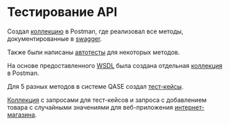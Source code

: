 # Тестирование API
Создал [коллекцию](https://www.postman.com/crimson-meadow-327942/workspace/qa-demoshopping/folder/33230623-e2b994d0-18b5-488a-a837-91d8aade4b0f?action=share&creator=33230623&ctx=documentation) в Postman, где реализовал все методы, документированные в  [swagger](https://qa.demoshopping.ru/api-docs/).

Также были написаны [автотесты](https://github.com/Sayrus444/API/blob/main/%D0%90%D0%B2%D1%82%D0%BE%D1%82%D0%B5%D1%81%D1%82%D1%8B%20%D0%B2%20Postman%20%D0%B4%D0%BB%D1%8F%20demoshopping.json) для некоторых методов.

На основе предоставленного [WSDL](http://webservices.oorsprong.org/websamples.countryinfo/CountryInfoService.wso?WSDL) была создана отдельная [коллекция](https://www.postman.com/crimson-meadow-327942/workspace/qa-demoshopping/collection/33230623-d3a94276-86c5-4d77-a7db-2713ddf55daa?action=share&creator=33230623) в Postman.

Для 5 разных методов в системе QASE создал [тест-кейсы](https://github.com/Sayrus444/API/blob/main/%D0%A2%D0%B5%D1%81%D1%82-%D0%BA%D0%B5%D0%B9%D1%81%D1%8B%205%20%D0%BC%D0%B5%D1%82%D0%BE%D0%B4%D0%BE%D0%B2%20(GET,%20POST,%20PUT,%20PATCH,%20DELETE).pdf).

[Коллекция](https://www.postman.com/crimson-meadow-327942/workspace/qa-demoshopping/folder/33230623-eb6a9f33-121c-4d68-805c-e7836e726962?action=share&creator=33230623&ctx=documentation) с запросами для тест-кейсов и запроса с добавлением товара с случайными значениями для веб-приложения [интернет-магазина](https://qa.demoshopping.ru/).
